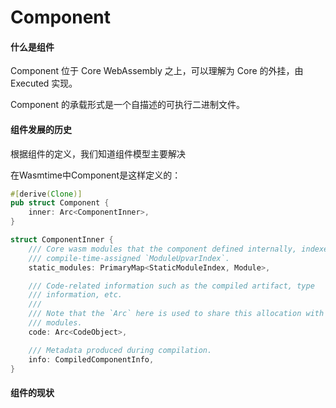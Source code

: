 # Component

#### 什么是组件

Component 位于 Core WebAssembly 之上，可以理解为 Core 的外挂，由 Executed 实现。

Component 的承载形式是一个自描述的可执行二进制文件。

#### 组件发展的历史

根据组件的定义，我们知道组件模型主要解决

在Wasmtime中Component是这样定义的：

```rust
#[derive(Clone)]
pub struct Component {
    inner: Arc<ComponentInner>,
}

struct ComponentInner {
    /// Core wasm modules that the component defined internally, indexed by the
    /// compile-time-assigned `ModuleUpvarIndex`.
    static_modules: PrimaryMap<StaticModuleIndex, Module>,

    /// Code-related information such as the compiled artifact, type
    /// information, etc.
    ///
    /// Note that the `Arc` here is used to share this allocation with internal
    /// modules.
    code: Arc<CodeObject>,

    /// Metadata produced during compilation.
    info: CompiledComponentInfo,
}
```

#### 组件的现状